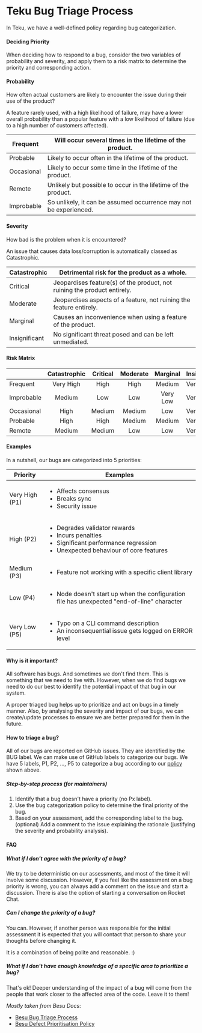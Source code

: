 # Teku Bug Triage Process

In Teku, we have a well-defined policy regarding bug categorization. 

#### Deciding Priority
When deciding how to respond to a bug, consider the two variables of probability and severity, and apply them to a risk matrix to determine the priority and corresponding action.

#### Probability
How often actual customers are likely to encounter the issue during their use of the product?

A feature rarely used, with a high likelihood of failure, may have a lower overall probability than a popular feature with a low likelihood of failure (due to a high number of customers affected).

| Frequent   | Will occur several times in the lifetime of the product.          |
|------------|-------------------------------------------------------------------|
| Probable   | Likely to occur often in the lifetime of the product.             |
| Occasional | Likely to occur some time in the lifetime of the product.         |
| Remote     | Unlikely but possible to occur in the lifetime of the product.    |
| Improbable | So unlikely, it can be assumed occurrence may not be experienced. |

#### Severity

How bad is the problem when it is encountered?

An issue that causes data loss/corruption is automatically classed as Catastrophic.

| Catastrophic  | Detrimental risk for the product as a whole.                             |
|---------------|--------------------------------------------------------------------------|
| Critical      | Jeopardises feature(s) of the product, not ruining the product entirely. |
| Moderate      | Jeopardises aspects of a feature, not ruining the feature entirely.      |
| Marginal      | Causes an inconvenience when using a feature of the product.             |
| Insignificant | No significant threat posed and can be left unmediated.                  |

#### Risk Matrix

|            | Catastrophic | Critical | Moderate | Marginal | Insignificant |
|------------|:------------:|:--------:|:--------:|:--------:|---------------|
|   Frequent |   Very High  |   High   |   High   |  Medium  | Very Low      |
| Improbable |    Medium    |    Low   |    Low   | Very Low | Very Low      |
| Occasional |     High     |  Medium  |  Medium  |    Low   | Very Low      |
|   Probable |     High     |   High   |  Medium  |  Medium  | Very Low      |
|     Remote |    Medium    |  Medium  |    Low   |    Low   | Very Low      |

#### Examples 
In a nutshell, our bugs are categorized into 5 priorities: 

| Priority | Examples |
|-|-|
| Very High (P1) | <ul><li>Affects consensus</li> <li>Breaks sync</li><li>Security issue</li></ul> |
| High (P2) | <ul><li> Degrades validator rewards</li> <li>Incurs penalties</li> <li>Significant performance regression</li> <li>Unexpected behaviour of core features</li></ul>|
| Medium (P3) | <ul><li>Feature not working with a specific client library</li></ul>|
| Low (P4) | <ul><li>Node doesn't start up when the configuration file has unexpected "end-of-line" character</li></ul> |
| Very Low (P5)  | <ul><li>Typo on a CLI command description</li> <li>An inconsequential issue gets logged on ERROR level</li></ul>|

#### Why is it important?
All software has bugs. And sometimes we don't find them. This is something that we need to live with. However, when we do find bugs we need to do our best to identify the potential impact of that bug in our system.

A proper triaged bug helps up to prioritize and act on bugs in a timely manner. Also, by analysing the severity and impact of our bugs, we can create/update processes to ensure we are better prepared for them in the future.

#### How to triage a bug?
All of our bugs are reported on GitHub issues. They are identified by the BUG label. We can make use of GitHub labels to categorize our bugs. We have 5 labels, P1, P2, ..., P5 to categorize a bug according to our [policy](#Bug-Priorities) shown above.

##### Step-by-step process (for maintainers)
1) Identify that a bug doesn't have a priority (no Px label).
2) Use the bug categorization policy to determine the final priority of the bug.
3) Based on your assessment, add the corresponding label to the bug.
(optional) Add a comment to the issue explaining the rationale (justifying the severity and probability analysis).

#### FAQ
##### What if I don't agree with the priority of a bug?
We try to be deterministic on our assessments, and most of the time it will involve some discussion. However, if you feel like the assessment on a bug priority is wrong, you can always add a comment on the issue and start a discussion. There is also the option of starting a conversation on Rocket Chat.

##### Can I change the priority of a bug?
You can. However, if another person was responsible for the initial assessment it is expected that you will contact that person to share your thoughts before changing it.

It is a combination of being polite and reasonable. :)

##### What if I don't have enough knowledge of a specific area to prioritize a bug?
That's ok! Deeper understanding of the impact of a bug will come from the people that work closer to the affected area of the code. Leave it to them!



_Mostly taken from Besu Docs_: 
* [Besu Bug Triage Process](https://wiki.hyperledger.org/display/BESU/Bug+Triage+Process)
* [Besu Defect Prioritisation Policy](https://wiki.hyperledger.org/display/BESU/Defect+Prioritisation+Policy)
